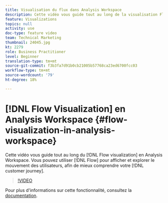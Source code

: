 ```yaml
---
title: Visualisation du flux dans Analysis Workspace
description: Cette vidéo vous guide tout au long de la visualisation Flux en Analysis Workspace. Vous pouvez utiliser le flux pour afficher et explorer le mouvement des utilisateurs, afin de mieux comprendre votre parcours client.
feature: Visualizations
topics: null
activity: use
doc-type: feature video
team: Technical Marketing
thumbnail: 24045.jpg
kt: 2279
role: Business Practitioner
level: Beginner
translation-type: tm+mt
source-git-commit: f3b3fa7d91b0cb21005b57768ca23ed6700fcc03
workflow-type: tm+mt
source-wordcount: '79'
ht-degree: 18%

---
```



# [!DNL Flow Visualization] en Analysis Workspace  {#flow-visualization-in-analysis-workspace}

Cette vidéo vous guide tout au long du [!DNL Flow visualization] en Analysis Workspace. Vous pouvez utiliser [!DNL Flow] pour afficher et explorer le mouvement des utilisateurs, afin de mieux comprendre votre [!DNL customer journey].

>[!VIDEO](https://video.tv.adobe.com/v/24045/?quality=12)

Pour plus d&#39;informations sur cette fonctionnalité, consultez la [documentation](https://marketing.adobe.com/resources/help/fr_FR/analytics/analysis-workspace/flow.html).